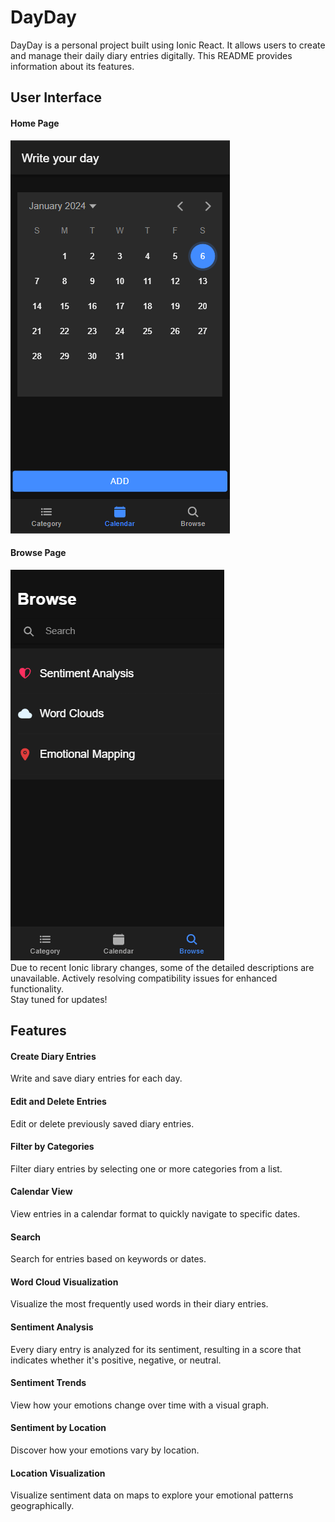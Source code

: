 <h1>DayDay</h1>
DayDay is a personal project built using Ionic React. It allows users to create and manage their daily diary entries digitally. 
This README provides information about its features.

<h2>User Interface</h2>
<h4>Home Page</h4>
<img src="public/resources/Homepage.png">
<br>
<h4>Browse Page</h4>
<img src="public/resources/Browsepage.png">
<br>
<span>Due to recent Ionic library changes, some of the detailed descriptions are unavailable. Actively resolving compatibility issues for enhanced functionality.<br>
Stay tuned for updates!</span>

<h2>Features</h2>
<h4>Create Diary Entries</h4> Write and save diary entries for each day.

<h4>Edit and Delete Entries</h4> Edit or delete previously saved diary entries.

<h4>Filter by Categories</h4> Filter diary entries by selecting one or more categories from a list.

<h4>Calendar View</h4> View entries in a calendar format to quickly navigate to specific dates.

<h4>Search</h4> Search for entries based on keywords or dates.

<h4>Word Cloud Visualization</h4> Visualize the most frequently used words in their diary entries.

<h4>Sentiment Analysis</h4> Every diary entry is analyzed for its sentiment, resulting in a score that indicates whether it's positive, negative, or neutral.

<h4>Sentiment Trends</h4> View how your emotions change over time with a visual graph.

<h4>Sentiment by Location</h4> Discover how your emotions vary by location.

<h4>Location Visualization</h4> Visualize sentiment data on maps to explore your emotional patterns geographically.
